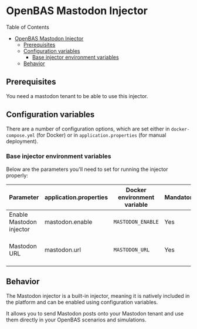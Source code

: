 # OpenBAS Mastodon Injector

Table of Contents

- [OpenBAS Mastodon Injector](#openbas-mastodon-injector)
    - [Prerequisites](#prerequisites)
    - [Configuration variables](#configuration-variables)
        - [Base injector environment variables](#base-injector-environment-variables)
    - [Behavior](#behavior)

## Prerequisites

You need a mastodon tenant to be able to use this injector.

## Configuration variables

There are a number of configuration options, which are set either in `docker-compose.yml` (for Docker) or
in `application.properties` (for manual deployment).

### Base injector environment variables

Below are the parameters you'll need to set for running the injector properly:

| Parameter                | application.properties | Docker environment variable | Mandatory | Description                     |
|--------------------------|------------------------|-----------------------------|-----------|---------------------------------|
| Enable Mastodon injector | mastodon.enable        | `MASTODON_ENABLE`           | Yes       | Enable the Mastodon injector.   |
| Mastodon URL             | mastodon.url           | `MASTODON_URL`              | Yes       | The URL of the Mastodon tenant. |

## Behavior

The Mastodon injector is a built-in injector, meaning it is natively included in the platform and can be
enabled using configuration variables.

It allows you to send Mastodon posts onto your Mastodon tenant and use them directly in your OpenBAS scenarios and
simulations.
